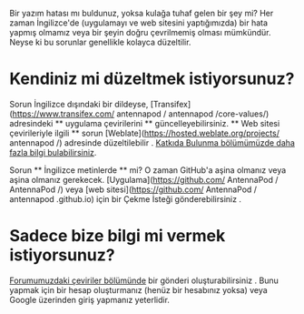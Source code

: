 Bir yazım hatası mı buldunuz, yoksa kulağa tuhaf gelen bir şey mi? Her zaman İngilizce'de (uygulamayı ve web sitesini yaptığımızda) bir hata yapmış olmamız veya bir şeyin doğru çevrilmemiş olması mümkündür. Neyse ki bu sorunlar genellikle kolayca düzeltilir.

# Kendiniz mi düzeltmek istiyorsunuz?

Sorun İngilizce dışındaki bir dildeyse, [Transifex](https://www.transifex.com/ antennapod / antennapod /core-values/) adresindeki ** uygulama çevirilerini ** güncelleyebilirsiniz. ** Web sitesi çevirileriyle ilgili ** sorun [Weblate](https://hosted.weblate.org/projects/ antennapod /) adresinde düzeltilebilir . [Katkıda Bulunma bölümümüzde daha fazla bilgi bulabilirsiniz](/contribute/translate).

Sorun ** İngilizce metinlerde ** mi? O zaman GitHub'a aşina olmanız veya aşina olmanız gerekecek. [Uygulama](https://github.com/ AntennaPod / AntennaPod /) veya [web sitesi](https://github.com/ AntennaPod / antennapod .github.io) için bir Çekme İsteği gönderebilirsiniz .

# Sadece bize bilgi mi vermek istiyorsunuz?

[Forumumuzdaki çeviriler bölümünde](https://forum.antepod.org/c/translations/11) bir gönderi oluşturabilirsiniz . Bunu yapmak için bir hesap oluşturmanız (henüz bir hesabınız yoksa) veya Google üzerinden giriş yapmanız yeterlidir.
